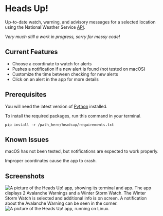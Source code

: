 # Heads Up!
Up-to-date watch, warning, and advisory messages for a selected location using the National Weather Service [API](https://api.weather.gov/).

*Very much still a work in progress, sorry for messy code!*

## Current Features

- Choose a coordinate to watch for alerts
- Pushes a notification if a new alert is found (not tested on macOS)
- Customize the time between checking for new alerts
- Click on an alert in the app for more details

## Prerequisites

You will need the latest version of [Python](https://www.python.org/downloads/) installed.

To install the required packages, run this command in your terminal.
```
pip install -r /path_here/headsup/requirements.txt
```

## Known Issues

macOS has not been tested, but notifications are expected to work properly.

Improper coordinates cause the app to crash.

## Screenshots

![A picture of the Heads Up! app, showing its terminal and app. The app displays 2 Avalanche Warnings and a Winter Storm Watch. The Winter Storm Watch is selected and additional info is on screen. A notification about the Avalanche Warning can be seen in the corner.](https://raw.githubusercontent.com/spikeyscout/headsup/2b2ad11f2dc583d69bde8a0b6c8b356fc77b4a82/img/img1.png)
![A picture of the Heads Up! app, running on Linux.](https://github.com/spikeyscout/headsup/blob/main/img/img2.png?raw=true)
